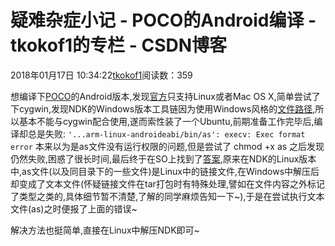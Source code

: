 # 疑难杂症小记 - POCO的Android编译 - tkokof1的专栏 - CSDN博客

2018年01月17日 10:34:22[tkokof1](https://me.csdn.net/tkokof1)阅读数：359


想编译下[POCO](https://pocoproject.org/)的Android版本,发现[官方](https://pocoproject.org/docs/99300-AndroidPlatformNotes.html)只支持Linux或者Mac OS X,简单尝试了下cygwin,发现NDK的Windows版本工具链因为使用Windows风格的[文件路径](https://en.wikipedia.org/wiki/Path_%28computing%29),所以基本不能与cygwin配合使用,遂而索性装了一个Ubuntu,前期准备工作完毕后,编译却总是失败:
`'...arm-linux-androideabi/bin/as': execv: Exec format error`
本来以为是as文件没有运行权限的问题,但是尝试了 chmod +x as 之后发现仍然失败,困惑了很长时间,最后终于在SO上找到了[答案](https://stackoverflow.com/questions/21434819/android-ndk-sample-build-error-linux),原来在NDK的Linux版本中,as文件(以及同目录下的一些文件)是Linux中的链接文件,在Windows中解压后却变成了文本文件(怀疑链接文件在tar打包时有特殊处理,譬如在文件内容之外标记了类型之类的,具体细节暂不清楚,了解的同学麻烦告知一下~),于是在尝试执行文本文件(as)之时便报了上面的错误~

解决方法也挺简单,直接在Linux中解压NDK即可~


